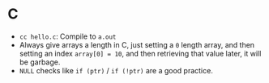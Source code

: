 # C

- `cc hello.c`: Compile to `a.out`
- Always give arrays a length in C, just setting a `0` length array, and then setting an index `array[0] = 10`, and then retrieving that value later, it will be garbage.
- `NULL` checks like `if (ptr)` / `if (!ptr)` are a good practice.
